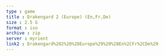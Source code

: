 ```yaml
---
type : game
title : Drakengard 2 (Europe) (En,Fr,De)
size : 2.5 G
format : iso
archive : zip
server : myrient
link2 : Drakengard%202%20%28Europe%29%20%28En%2CFr%2CDe%29
---
```

